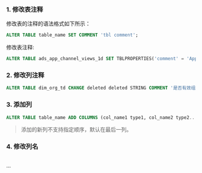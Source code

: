 

### 1. 修改表注释

修改表的注释的语法格式如下所示：
```SQL
ALTER TABLE table_name SET COMMENT 'tbl comment';
```
修改表注释:
```SQL
ALTER TABLE ads_app_channel_views_1d SET TBLPROPERTIES('comment' = 'App栏目每日流量统计');
```
### 2. 修改列注释
```sql
ALTER TABLE dim_org_td CHANGE deleted deleted STRING COMMENT '是否有效组织, 1-无效,0-有效';
```

### 3. 添加列

```sql
ALTER TABLE table_name ADD COLUMNS (col_name1 type1, col_name2 type2...)
```
> 添加的新列不支持指定顺序，默认在最后一列。

### 4. 修改列名

```

```





...
